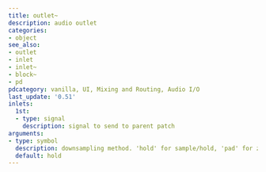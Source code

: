 ```yaml
---
title: outlet~
description: audio outlet
categories:
- object
see_also: 
- outlet
- inlet
- inlet~
- block~
- pd
pdcategory: vanilla, UI, Mixing and Routing, Audio I/O
last_update: '0.51'
inlets:
  1st:
  - type: signal
    description: signal to send to parent patch
arguments:
- type: symbol
  description: downsampling method. 'hold' for sample/hold, 'pad' for zero-padded and 'lin' for linear interpolation
  default: hold
---
```

